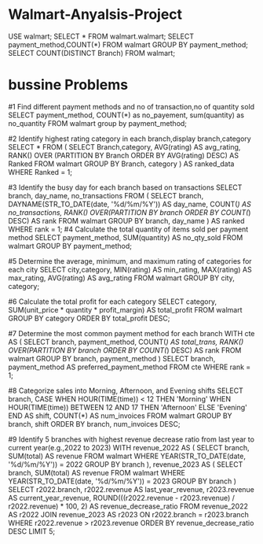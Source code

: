 # Walmart-Anyalsis-Project
USE walmart;
SELECT * FROM walmart.walmart;
SELECT payment_method,COUNT(*) FROM walmart GROUP BY payment_method;
SELECT COUNT(DISTINCT Branch) FROM walmart;
# bussine Problems

#1 Find different payment methods and no of transaction,no of quantity sold
SELECT payment_method, COUNT(*) as no_payement,
sum(quantity) as no_quantity  FROM walmart group by payment_method;

#2 Identify highest rating category in each branch,display branch,category
SELECT * FROM ( SELECT Branch,category,
        AVG(rating) AS avg_rating,
        RANK() OVER (PARTITION BY Branch ORDER BY AVG(rating) DESC) AS Ranked
    FROM walmart GROUP BY Branch, category
) AS ranked_data  WHERE Ranked = 1;

#3 Identify the busy day for each branch based on transactions
SELECT branch, day_name, no_transactions
FROM (  SELECT  branch,
        DAYNAME(STR_TO_DATE(date, '%d/%m/%Y')) AS day_name,
        COUNT(*) AS no_transactions,
        RANK() OVER(PARTITION BY branch ORDER BY COUNT(*) DESC) AS rank
    FROM walmart  GROUP BY branch, day_name
) AS ranked  WHERE rank = 1;
#4  Calculate the total quantity of items sold per payment method
SELECT  payment_method,
    SUM(quantity) AS no_qty_sold
FROM walmart  GROUP BY payment_method;

#5  Determine the average, minimum, and maximum rating of categories for each city
SELECT city,category,
    MIN(rating) AS min_rating,
    MAX(rating) AS max_rating,
    AVG(rating) AS avg_rating
FROM walmart  GROUP BY city, category;

#6 Calculate the total profit for each category
SELECT category,
    SUM(unit_price * quantity * profit_margin) AS total_profit
FROM walmart
GROUP BY category
ORDER BY total_profit DESC;

#7 Determine the most common payment method for each branch
WITH cte AS (
    SELECT 
        branch, payment_method,
        COUNT(*) AS total_trans,
        RANK() OVER(PARTITION BY branch ORDER BY COUNT(*) DESC) AS rank
    FROM walmart
    GROUP BY branch, payment_method
)
SELECT branch, payment_method AS preferred_payment_method
FROM cte  WHERE rank = 1; 

#8 Categorize sales into Morning, Afternoon, and Evening shifts
SELECT  branch,
    CASE 
        WHEN HOUR(TIME(time)) < 12 THEN 'Morning'
        WHEN HOUR(TIME(time)) BETWEEN 12 AND 17 THEN 'Afternoon'
        ELSE 'Evening'
    END AS shift,
    COUNT(*) AS num_invoices
FROM walmart
GROUP BY branch, shift
ORDER BY branch, num_invoices DESC;

#9 Identify 5 branches with highest revenue decrease ratio from last year to current year(e.g.,2022 to 2023)
WITH revenue_2022 AS (
    SELECT  branch,
        SUM(total) AS revenue  FROM walmart
    WHERE YEAR(STR_TO_DATE(date, '%d/%m/%Y')) = 2022
    GROUP BY branch
),
revenue_2023 AS (
    SELECT  branch,
        SUM(total) AS revenue  FROM walmart
    WHERE YEAR(STR_TO_DATE(date, '%d/%m/%Y')) = 2023
    GROUP BY branch
)
SELECT 
    r2022.branch,
    r2022.revenue AS last_year_revenue,
    r2023.revenue AS current_year_revenue,
    ROUND(((r2022.revenue - r2023.revenue) / r2022.revenue) * 100, 2) AS revenue_decrease_ratio
FROM revenue_2022 AS r2022
JOIN revenue_2023 AS r2023 ON r2022.branch = r2023.branch
WHERE r2022.revenue > r2023.revenue
ORDER BY revenue_decrease_ratio DESC
LIMIT 5;




